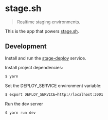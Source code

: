# stage.sh

> Realtime staging environments.

This is the app that powers [stage.sh](https://stage.sh).

## Development

Install and run the [stage-deploy](https://github.com/zpnk/stage-deploy) service.

Install project dependencies:

```bash
$ yarn
```
Set the DEPLOY_SERVICE environment variable:

```bash
$ export DEPLOY_SERVICE=http://localhost:3001
```

Run the dev server

```bash
$ yarn run dev
```
